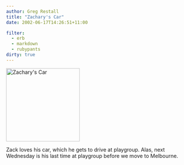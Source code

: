 ```yaml
---
author: Greg Restall
title: "Zachary's Car"
date: 2002-06-17T14:26:51+11:00

filter:
  - erb
  - markdown
  - rubypants
dirty: true
---
```


<img src="http://consequently.org/images/ZackCar.jpg" width="200" height="200" alt="Zachary's Car" />
<p>Zack loves his car, which he gets to drive at playgroup.  Alas, next Wednesday is his last time at playgroup before we move to Melbourne.</p>

